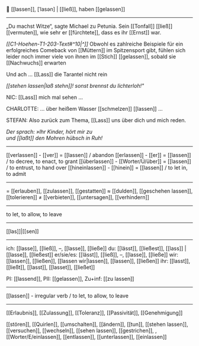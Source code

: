 🤲 [[lassen]], [ˈlasən] | [[ließ]], haben [[gelassen]]

---
„Du machst Witze“, sagte Michael zu Petunia. Sein [[Tonfall]] [[ließ]] [[vermuten]], wie sehr er [[fürchtete]], dass es ihr [[Ernst]] war.

*[[C1-Hoehen-T1-203-Text#^10|^]]* Obwohl es zahlreiche Beispiele für ein erfolgreiches Comeback von [[Müttern]] im Spitzensport gibt, fühlen sich leider noch immer viele von ihnen im [[Stich]] [[gelassen]], sobald sie [[Nachwuchs]] erwarten

Und ach ... [[Lass]] die Tarantel nicht rein

*[[stehen lassen|laß stehn]]! sonst brennst du lichterloh!"*

NIC: [[Lass]] mich mal sehen …  

CHARLOTTE: … über heißem Wasser [[schmelzen]] [[lassen]] …  

STEFAN: Also zurück zum Thema, [[Lass]] uns über dich und mich reden. 

*Der sprach: »Ihr Kinder, hört mir zu*  
*und [[laßt]] den Mohren hübsch in Ruh!*  

---
[[verlassen]] - [[ver]] = [[lassen]]           / abandon
[[erlassen]] - [[er]] = [[lassen]]               / to decree, to enact, to grant
[[überlassen]] - [[Worter/Ü/über]] = [[lassen]]      / to entrust, to hand over
[[hineinlassen]] - [[hinein]] = [[lassen]] / to let in, to admit

---
= [[erlauben]], [[zulassen]], [[gestatten]]
≈ [[dulden]], [[geschehen lassen]], [[tolerieren]]
≠ [[verbieten]], [[untersagen]], [[verhindern]]

---
to let, to allow, to leave

---
[[las]]|[[sen]]

---
ich: [[lasse]], [[ließ]], –, [[lasse]], [[ließe]]
du: [[lässt]], [[ließest]], [[lass]] | [[lasse]], [[ließest]]
er/sie/es: [[lässt]], [[ließ]], –, [[lasse]], [[ließe]]
wir: [[lassen]], [[ließen]], [[lassen wir|lassen]], [[lassen]], [[ließen]]
ihr: [[lasst]], [[ließt]], [[lasst]], [[lasset]], [[ließet]]

PI: [[lassend]], PII: [[gelassen]], Zu+inf: [[zu lassen]]

---
[[lassen]] - irregular verb / to let, to allow, to leave

---
[[Erlaubnis]], [[Zulassung]], [[Toleranz]], [[Passivität]], [[Genehmigung]]

[[stören]], [[Quirlen]], [[umschalten]], [[ändern]], [[tun]], [[stehen lassen]], [[versuchen]], [[wechseln]], [[sehen lassen]], [[gestrichen]], , [[Worter/E/einlassen]], [[entlassen]], [[unterlassen]], [[einlassen]]